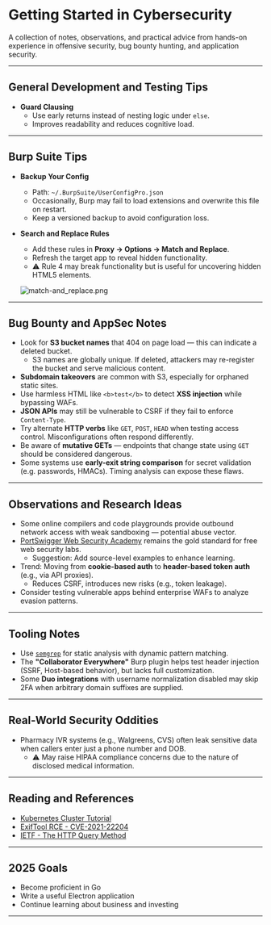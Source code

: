 # Getting Started in Cybersecurity

A collection of notes, observations, and practical advice from hands-on experience in offensive security, bug bounty hunting, and application security.

---

## General Development and Testing Tips

- **Guard Clausing**
  - Use early returns instead of nesting logic under `else`.
  - Improves readability and reduces cognitive load.

---

## Burp Suite Tips

- **Backup Your Config**
  - Path: `~/.BurpSuite/UserConfigPro.json`
  - Occasionally, Burp may fail to load extensions and overwrite this file on restart.
  - Keep a versioned backup to avoid configuration loss.

- **Search and Replace Rules**
  - Add these rules in **Proxy → Options → Match and Replace**.
  - Refresh the target app to reveal hidden functionality.
  - ⚠️ Rule 4 may break functionality but is useful for uncovering hidden HTML5 elements.


  ![match-and_replace.png](https://github.com/user-attachments/assets/4385df10-c0b3-4887-b2fb-efbdb5dee574)


---

## Bug Bounty and AppSec Notes

- Look for **S3 bucket names** that 404 on page load — this can indicate a deleted bucket.
  - S3 names are globally unique. If deleted, attackers may re-register the bucket and serve malicious content.
- **Subdomain takeovers** are common with S3, especially for orphaned static sites.
- Use harmless HTML like `<b>test</b>` to detect **XSS injection** while bypassing WAFs.
- **JSON APIs** may still be vulnerable to CSRF if they fail to enforce `Content-Type`.
- Try alternate **HTTP verbs** like `GET`, `POST`, `HEAD` when testing access control. Misconfigurations often respond differently.
- Be aware of **mutative GETs** — endpoints that change state using `GET` should be considered dangerous.
- Some systems use **early-exit string comparison** for secret validation (e.g. passwords, HMACs). Timing analysis can expose these flaws.

---

## Observations and Research Ideas

- Some online compilers and code playgrounds provide outbound network access with weak sandboxing — potential abuse vector.
- [PortSwigger Web Security Academy](https://portswigger.net/web-security) remains the gold standard for free web security labs.
  - Suggestion: Add source-level examples to enhance learning.
- Trend: Moving from **cookie-based auth** to **header-based token auth** (e.g., via API proxies).
  - Reduces CSRF, introduces new risks (e.g., token leakage).
- Consider testing vulnerable apps behind enterprise WAFs to analyze evasion patterns.

---

## Tooling Notes

- Use [`semgrep`](https://semgrep.dev/) for static analysis with dynamic pattern matching.
- The **"Collaborator Everywhere"** Burp plugin helps test header injection (SSRF, Host-based behavior), but lacks full customization.
- Some **Duo integrations** with username normalization disabled may skip 2FA when arbitrary domain suffixes are supplied.

---

## Real-World Security Oddities

- Pharmacy IVR systems (e.g., Walgreens, CVS) often leak sensitive data when callers enter just a phone number and DOB.
  - ⚠️ May raise HIPAA compliance concerns due to the nature of disclosed medical information.

---

## Reading and References

- [Kubernetes Cluster Tutorial](https://kubernetes.io/docs/tutorials/kubernetes-basics/create-cluster/cluster-intro/)
- [ExifTool RCE - CVE-2021-22204](https://devcraft.io/2021/05/04/exiftool-arbitrary-code-execution-cve-2021-22204.html)
- [IETF - The HTTP Query Method](https://www.ietf.org/archive/id/draft-ietf-httpbis-safe-method-w-body-02.html#section-4.2-2)

---

## 2025 Goals

- Become proficient in Go
- Write a useful Electron application
- Continue learning about business and investing

---
